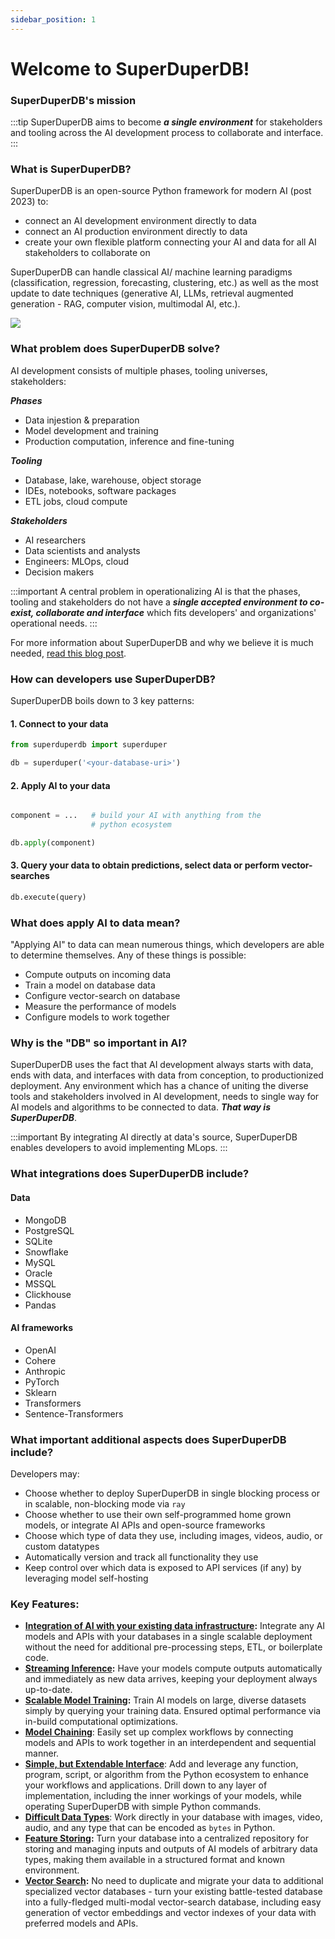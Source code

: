 ```yaml
---
sidebar_position: 1
---
```


# Welcome to SuperDuperDB!

### SuperDuperDB's mission

:::tip
SuperDuperDB aims to become ***a single environment*** for stakeholders and tooling across the AI development process to 
collaborate and interface. 
:::

### What is SuperDuperDB?

SuperDuperDB is an open-source Python framework for modern AI (post 2023) to:

  - connect an AI development environment directly to data
  - connect an AI production environment directly to data
  - create your own flexible platform connecting your AI and data for all AI stakeholders to collaborate on

SuperDuperDB can handle classical AI/ machine learning paradigms (classification, regression, forecasting, clustering, etc.) 
as well as the most update to date techniques (generative AI, LLMs, retrieval augmented generation - RAG, computer vision, multimodal AI, etc.).

![](/img/superduperdb.gif)

### What problem does SuperDuperDB solve?

AI development consists of multiple phases, tooling universes, stakeholders:

***Phases***

- Data injestion & preparation
- Model development and training
- Production computation, inference and fine-tuning

***Tooling***

- Database, lake, warehouse, object storage
- IDEs, notebooks, software packages
- ETL jobs, cloud compute

***Stakeholders***

- AI researchers
- Data scientists and analysts
- Engineers: MLOps, cloud
- Decision makers

:::important
    A central problem in operationalizing AI is that the phases, tooling and stakeholders
    do not have a ***single accepted environment to co-exist, collaborate and interface*** which fits 
    developers' and organizations' operational needs.
:::

For more information about SuperDuperDB and why we believe it is much needed, [read this blog post](https://blog.superduperdb.com/superduperdb-the-open-source-framework-for-bringing-ai-to-your-datastore/). 

### How can developers use SuperDuperDB?

SuperDuperDB boils down to 3 key patterns:

#### 1. Connect to your data

```python
from superduperdb import superduper

db = superduper('<your-database-uri>')
```

#### 2. Apply AI to your data

```python

component = ...   # build your AI with anything from the 
                  # python ecosystem

db.apply(component)
```

#### 3. Query your data to obtain predictions, select data or perform vector-searches

```python
db.execute(query)
```

### What does apply AI to data mean?

"Applying AI" to data can mean numerous things, which developers 
are able to determine themselves. Any of these things is possible:

- Compute outputs on incoming data
- Train a model on database data
- Configure vector-search on database
- Measure the performance of models
- Configure models to work together

### Why is the "DB" so important in AI?

SuperDuperDB uses the fact that AI development always starts with data, ends with data, and interfaces 
with data from conception, to productionized deployment. Any environment which has a chance of uniting 
the diverse tools and stakeholders involved in AI development, needs to single way 
for AI models and algorithms to be connected to data. ***That way is SuperDuperDB***.

:::important
By integrating AI directly at data's source, SuperDuperDB enables developers to avoid implementing MLops.
:::

### What integrations does SuperDuperDB include?

#### Data

- MongoDB
- PostgreSQL
- SQLite
- Snowflake
- MySQL
- Oracle
- MSSQL
- Clickhouse
- Pandas

#### AI frameworks

- OpenAI
- Cohere
- Anthropic
- PyTorch
- Sklearn
- Transformers
- Sentence-Transformers

### What important additional aspects does SuperDuperDB include?

Developers may:

- Choose whether to deploy SuperDuperDB in single blocking process or in scalable, non-blocking mode via `ray`
- Choose whether to use their own self-programmed home grown models, or integrate AI APIs and open-source frameworks
- Choose which type of data they use, including images, videos, audio, or custom datatypes
- Automatically version and track all functionality they use
- Keep control over which data is exposed to API services (if any) by leveraging model self-hosting

### Key Features:

- **[Integration of AI with your existing data infrastructure](https://docs.superduperdb.com/docs/docs/walkthrough/apply_models):** Integrate any AI models and APIs with your databases in a single scalable deployment without the need for additional pre-processing steps, ETL, or boilerplate code.
- **[Streaming Inference](https://docs.superduperdb.com/docs/docs/walkthrough/daemonizing_models_with_listeners):** Have your models compute outputs automatically and immediately as new data arrives, keeping your deployment always up-to-date.
- **[Scalable Model Training](https://docs.superduperdb.com/docs/docs/walkthrough/training_models):** Train AI models on large, diverse datasets simply by querying your training data. Ensured optimal performance via in-build computational optimizations.
- **[Model Chaining](https://docs.superduperdb.com/docs/docs/walkthrough/linking_interdependent_models/)**: Easily set up complex workflows by connecting models and APIs to work together in an interdependent and sequential manner.
- **[Simple, but Extendable Interface](https://docs.superduperdb.com/docs/docs/fundamentals/procedural_vs_declarative_api)**: Add and leverage any function, program, script, or algorithm from the Python ecosystem to enhance your workflows and applications. Drill down to any layer of implementation, including the inner workings of your models, while operating SuperDuperDB with simple Python commands.
- **[Difficult Data Types](https://docs.superduperdb.com/docs/docs/walkthrough/encoding_special_data_types/)**: Work directly in your database with images, video, audio, and any type that can be encoded as `bytes` in Python.
- **[Feature Storing](https://docs.superduperdb.com/docs/docs/walkthrough/encoding_special_data_types):** Turn your database into a centralized repository for storing and managing inputs and outputs of AI models of arbitrary data types, making them available in a structured format and known environment.
- **[Vector Search](https://docs.superduperdb.com/docs/docs/walkthrough/vector_search):** No need to duplicate and migrate your data to additional specialized vector databases - turn your existing battle-tested database into a fully-fledged multi-modal vector-search database, including easy generation of vector embeddings and vector indexes of your data with preferred models and APIs.

<!-- 
***Stakeholders***

| Phase                               | Tooling                                                    | Stakeholder                                                 |
| ---                                 | ---                                                        | ---                                                         |
| ***PREPARATION*** | ***PREPARATION*** | ***PREPARATION*** |
| Data import & storage               | Cold, object storage, data-base,-lake,-warehouse           |  Data-engineer, MLOps engineer                              |
| Data exploration and analysis       | Data-base,-lake,-warehouse, dataframes                     |  Data-analyst, scientist, statistician                      |
| Data cleaning                       | Jupyter notebooks, interactive scripting                   |  Data-scientist                                             |  
| Feature extraction                  | Feature store, object storage, cloud compute, data-center  |  Data-scientist, data-engineer, MLOps engineer              |
| ***TRAINING*** | ***TRAINING*** | ***TRAINING*** |
| Model design                        | IDE, Jupyter notebooks, AI frameworks                      |  AI researcher, software developer, data-scientist          |
| Model training                      | GPU training jobs, cloud compute, data-center              |  AI researcher, engineer, data-scientist                    |
| Model configuration                 | Prompt engineering, hyperparameter tuning                  |  AI researcher, data-scientist                              |
| ***PRODUCTION*** | ***PRODUCTION*** | ***PRODUCTION*** |
| Batch output computations           | GPU/ CPU inference jobs, cloud compute, ETL                |  Data-engineer, MLOps engineer                              | 
| Real-time inference                 | Serving frameworks, vector-database, Kubernetes            |  Data-engineer, MLOps engineer, cloud engineer              |
| Model evaluation                    | Evaluation libraries, model registry, metric visualization |  AI researcher, data-scientist, statistician                | 
| Retraining fine-tuning              | Data-base, ETL, task schedulers                            |  Data-engineer, MLOps engineer                              | -->
